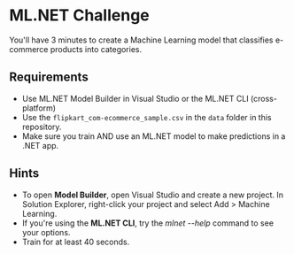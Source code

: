 # ML.NET Challenge

You'll have 3 minutes to create a Machine Learning model that classifies e-commerce products into categories.

## Requirements
- Use ML.NET Model Builder in Visual Studio or the ML.NET CLI (cross-platform)
- Use the `flipkart_com-ecommerce_sample.csv` in the `data` folder in this repository.
- Make sure you train AND use an ML.NET model to make predictions in a .NET app.


## Hints
- To open **Model Builder**, open Visual Studio and create a new project. In Solution Explorer, right-click your project and select Add > Machine Learning.
- If you're using the **ML.NET CLI**, try the *mlnet --help* command to see your options.
- Train for at least 40 seconds.

